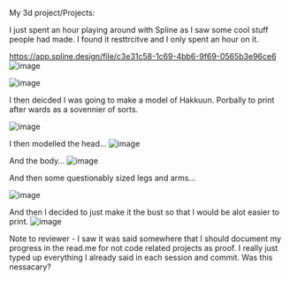 My 3d project/Projects:


I just spent an hour playing around with Spline as I saw some cool stuff people had made. I found it resttrcitve and I only spent an hour on it.

https://app.spline.design/file/c3e31c58-1c69-4bb6-9f69-0565b3e96ce6 
![image](https://github.com/SilverCanvas72/3D/assets/173105295/8709e7c3-f3a8-4b6b-875d-2df136842863)

![image](https://github.com/SilverCanvas72/3D/assets/173105295/a9efbec2-6dc8-42e0-8e84-4fe29b44be1d)

I then deicded I was going to make a model of Hakkuun. Porbally to print after wards as a sovennier of sorts.

![image](https://github.com/SilverCanvas72/3D/assets/173105295/e1e9a2ce-9a47-4102-a4a3-c5ab1940793a)

I then modelled the head...
![image](https://github.com/SilverCanvas72/3D/assets/173105295/ab3c5182-eb65-49a5-99b0-94446b1cd55e)

And the body...
![image](https://github.com/SilverCanvas72/3D/assets/173105295/cc242fb8-9c70-41e5-871b-63346a053701)

And then some questionably sized legs and arms...

![image](https://github.com/SilverCanvas72/3D/assets/173105295/36f78fc8-a4be-4ee3-8a05-ca2bcbfe3ee3)

And then I decided to just make it the bust so that I would be alot easier to print.
![image](https://github.com/SilverCanvas72/3D/assets/173105295/8199e3de-156c-4ea3-a989-580d6935a60f)




Note to reviewer - I saw it was said somewhere that I should document my progress in the read.me for not code related projects as proof.
I really just typed up everything I already said in each session and commit. Was this nessacary?











